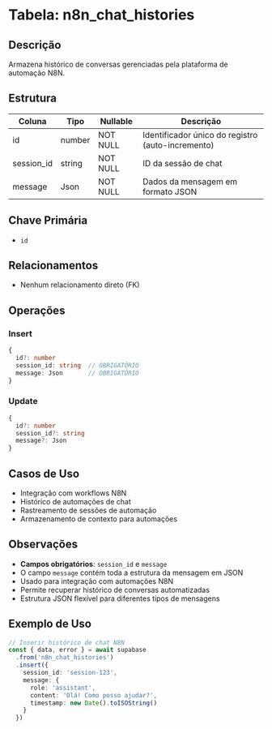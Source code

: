 # Tabela: n8n_chat_histories

## Descrição
Armazena histórico de conversas gerenciadas pela plataforma de automação N8N.

## Estrutura

| Coluna | Tipo | Nullable | Descrição |
|--------|------|----------|-----------|
| id | number | NOT NULL | Identificador único do registro (auto-incremento) |
| session_id | string | NOT NULL | ID da sessão de chat |
| message | Json | NOT NULL | Dados da mensagem em formato JSON |

## Chave Primária
- `id`

## Relacionamentos
- Nenhum relacionamento direto (FK)

## Operações

### Insert
```typescript
{
  id?: number
  session_id: string  // OBRIGATÓRIO
  message: Json       // OBRIGATÓRIO
}
```

### Update
```typescript
{
  id?: number
  session_id?: string
  message?: Json
}
```

## Casos de Uso
- Integração com workflows N8N
- Histórico de automações de chat
- Rastreamento de sessões de automação
- Armazenamento de contexto para automações

## Observações
- **Campos obrigatórios**: `session_id` e `message`
- O campo `message` contém toda a estrutura da mensagem em JSON
- Usado para integração com automações N8N
- Permite recuperar histórico de conversas automatizadas
- Estrutura JSON flexível para diferentes tipos de mensagens

## Exemplo de Uso
```typescript
// Inserir histórico de chat N8N
const { data, error } = await supabase
  .from('n8n_chat_histories')
  .insert({
    session_id: 'session-123',
    message: {
      role: 'assistant',
      content: 'Olá! Como posso ajudar?',
      timestamp: new Date().toISOString()
    }
  })
```
